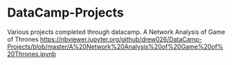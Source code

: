 # DataCamp-Projects
Various projects completed through datacamp.
A Network Analysis of Game of Thrones
https://nbviewer.jupyter.org/github/drew026/DataCamp-Projects/blob/master/A%20Network%20Analysis%20of%20Game%20of%20Thrones.ipynb
